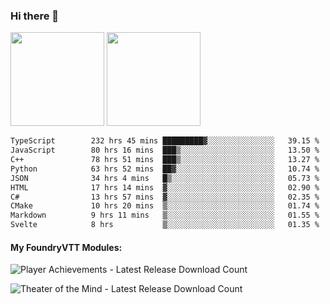 ### Hi there 👋

<img height="150em" src="https://github-readme-stats.vercel.app/api?username=EddieDover&count_private=true&include_all_commits=true&show_icons=true&theme=dracula&hide_border=false&rank_icon=percentile"/>
<img height="150em" src="https://github-readme-stats.vercel.app/api/top-langs/?username=EddieDover&theme=dracula&hide_border=false&&layout=compact&langs_count=20" />

<!--START_SECTION:waka-->

```txt
TypeScript        232 hrs 45 mins █████████▓░░░░░░░░░░░░░░░   39.15 %
JavaScript        80 hrs 16 mins  ███▒░░░░░░░░░░░░░░░░░░░░░   13.50 %
C++               78 hrs 51 mins  ███▒░░░░░░░░░░░░░░░░░░░░░   13.27 %
Python            63 hrs 52 mins  ██▓░░░░░░░░░░░░░░░░░░░░░░   10.74 %
JSON              34 hrs 4 mins   █▒░░░░░░░░░░░░░░░░░░░░░░░   05.73 %
HTML              17 hrs 14 mins  ▓░░░░░░░░░░░░░░░░░░░░░░░░   02.90 %
C#                13 hrs 57 mins  ▓░░░░░░░░░░░░░░░░░░░░░░░░   02.35 %
CMake             10 hrs 20 mins  ▒░░░░░░░░░░░░░░░░░░░░░░░░   01.74 %
Markdown          9 hrs 11 mins   ▒░░░░░░░░░░░░░░░░░░░░░░░░   01.55 %
Svelte            8 hrs           ▒░░░░░░░░░░░░░░░░░░░░░░░░   01.35 %
```

<!--END_SECTION:waka-->

#### My FoundryVTT Modules:

  ![Player Achievements - Latest Release Download Count](https://img.shields.io/badge/dynamic/json?label=Player%20Achievements%20-%20Downloads@latest&query=assets%5B1%5D.download_count&url=https%3A%2F%2Fapi.github.com%2Frepos%2FEddieDover%2Ffvtt-player-achievements%2Freleases%2Flatest)

  ![Theater of the Mind - Latest Release Download Count](https://img.shields.io/badge/dynamic/json?label=Theater%20Of%20The%20Mind%20-%20Downloads@latest&query=assets%5B1%5D.download_count&url=https%3A%2F%2Fapi.github.com%2Frepos%2FEddieDover%2Ftheater-of-the-mind%2Freleases%2Flatest)

<a rel="me" href="https://techhub.social/@EddieDover"></a>
